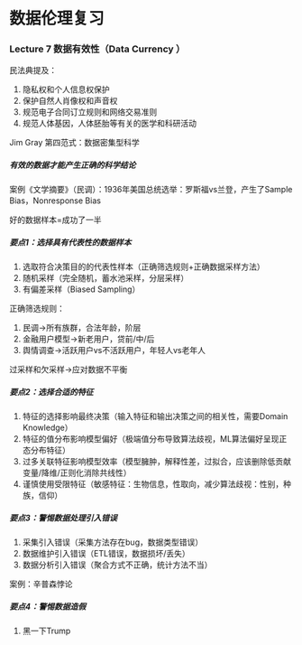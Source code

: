 # 数据伦理复习

### Lecture 7 数据有效性（Data Currency ）

民法典提及：

1. 隐私权和个人信息权保护
2. 保护自然人肖像权和声音权
3. 规范电子合同订立规则和网络交易准则
4. 规范人体基因，人体胚胎等有关的医学和科研活动

Jim Gray 第四范式：数据密集型科学

##### 有效的数据才能产生正确的科学结论

案例《文学摘要》（民调）：1936年美国总统选举：罗斯福vs兰登，产生了Sample Bias，Nonresponse Bias

好的数据样本=成功了一半

##### 要点1：选择具有代表性的数据样本

1. 选取符合决策目的的代表性样本（正确筛选规则+正确数据采样方法）
2. 随机采样（完全随机，蓄水池采样，分层采样）
3. 有偏差采样（Biased Sampling）

正确筛选规则：

1. 民调$\rightarrow$所有族群，合法年龄，阶层
2. 金融用户模型$\rightarrow$新老用户，贷前/中/后
3. 舆情调查$\rightarrow$活跃用户vs不活跃用户，年轻人vs老年人

过采样和欠采样$\rightarrow$应对数据不平衡

##### 要点2：选择合适的特征

1. 特征的选择影响最终决策（输入特征和输出决策之间的相关性，需要Domain Knowledge）
2. 特征的值分布影响模型偏好（极端值分布导致算法歧视，ML算法偏好呈现正态分布特征）
3. 过多关联特征影响模型效率（模型臃肿，解释性差，过拟合，应该删除低贡献变量/降维/正则化消除共线性）
4. 谨慎使用受限特征（敏感特征：生物信息，性取向，减少算法歧视：性别，种族，信仰）

##### 要点3：警惕数据处理引入错误

1. 采集引入错误（采集方法存在bug，数据类型错误）
2. 数据维护引入错误（ETL错误，数据损坏/丢失）
3. 数据分析引入错误（聚合方式不正确，统计方法不当）

案例：辛普森悖论

##### 要点4：警惕数据造假

1. 黑一下Trump